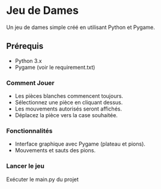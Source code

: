 # Jeu de Dames

Un jeu de dames simple créé en utilisant Python et Pygame.

## Prérequis

- Python 3.x
- Pygame (voir le requirement.txt)

### Comment Jouer

- Les pièces blanches commencent toujours.
- Sélectionnez une pièce en cliquant dessus.
- Les mouvements autorisés seront affichés.
- Déplacez la pièce vers la case souhaitée.

### Fonctionnalités

- Interface graphique avec Pygame (plateau et pions).
- Mouvements et sauts des pions.

### Lancer le jeu

Exécuter le main.py du projet